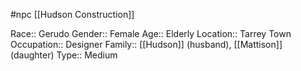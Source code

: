 #npc [[Hudson Construction]]

Race:: Gerudo
Gender:: Female
Age:: Elderly
Location:: Tarrey Town
Occupation:: Designer
Family:: [[Hudson]] (husband), [[Mattison]] (daughter)
Type:: Medium
